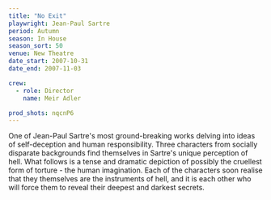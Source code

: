 ```yaml
---
title: "No Exit"
playwright: Jean-Paul Sartre
period: Autumn
season: In House
season_sort: 50
venue: New Theatre
date_start: 2007-10-31
date_end: 2007-11-03

crew:
  - role: Director
    name: Meir Adler

prod_shots: nqcnP6
---
```


One of Jean-Paul Sartre's most ground-breaking works delving into ideas of self-deception and human responsibility. Three characters from socially disparate backgrounds find themselves in Sartre's unique perception of hell. What follows is a tense and dramatic depiction of possibly the cruellest form of torture - the human imagination. Each of the characters soon realise that they themselves are the instruments of hell, and it is each other who will force them to reveal their deepest and darkest secrets.

